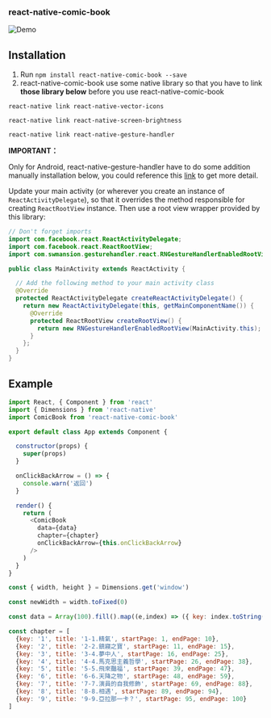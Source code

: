 ### react-native-comic-book
![Demo](https://photos.google.com/share/AF1QipOoiSlqVNNzjTSTLKQ-Za2kVLGapkA9LACcmqmLzAgN7_JREJzlr8vztQfOq37RMQ/photo/AF1QipNYfTMeiW1EAK6gZXqD1XC3fv909CgB05HfIp-q?key=ZVRzRFVBSHpEYzFkZUw0N0R6RWlXQnpxMEFDUTRn)

## Installation
1. Run `npm install react-native-comic-book --save`
2. react-native-comic-book use some native library so that you have to link **those library below** before you use react-native-comic-book

`react-native link react-native-vector-icons`

`react-native link react-native-screen-brightness`

`react-native link react-native-gesture-handler`

**IMPORTANT：**

Only for Android, react-native-gesture-handler have to do some addition manually installation below, you could reference this [link](https://github.com/kmagiera/react-native-gesture-handler) to get more detail.

Update your main activity (or wherever you create an instance of `ReactActivityDelegate`), so that it overrides the method responsible for creating `ReactRootView` instance. Then use a root view wrapper provided by this library:
```java
// Don't forget imports
import com.facebook.react.ReactActivityDelegate;
import com.facebook.react.ReactRootView;
import com.swmansion.gesturehandler.react.RNGestureHandlerEnabledRootView;

public class MainActivity extends ReactActivity {

  // Add the following method to your main activity class
  @Override
  protected ReactActivityDelegate createReactActivityDelegate() {
    return new ReactActivityDelegate(this, getMainComponentName()) {
      @Override
      protected ReactRootView createRootView() {
        return new RNGestureHandlerEnabledRootView(MainActivity.this);
      }
    };
  }
}
```
## Example

```Javascript
import React, { Component } from 'react'
import { Dimensions } from 'react-native'
import ComicBook from 'react-native-comic-book'

export default class App extends Component {

  constructor(props) {
    super(props)
  }

  onClickBackArrow = () => {
    console.warn('返回')
  }

  render() {
    return (
      <ComicBook
        data={data}
        chapter={chapter}
        onClickBackArrow={this.onClickBackArrow}
      />
    )
  }
}

const { width, height } = Dimensions.get('window')

const newWidth = width.toFixed(0)

const data = Array(100).fill().map((e,index) => ({ key: index.toString() ,uri: 'https://picsum.photos/'+ newWidth + '/' + newWidth + '?image=' + index}))

const chapter = [
  {key: '1', title: '1-1.精氣', startPage: 1, endPage: 10},
  {key: '2', title: '2-2.鎮寢之寶', startPage: 11, endPage: 15},
  {key: '3', title: '3-4.夢中人', startPage: 16, endPage: 25},
  {key: '4', title: '4-4.馬克思主義哲學', startPage: 26, endPage: 38},
  {key: '5', title: '5-5.飛來豔福', startPage: 39, endPage: 47},
  {key: '6', title: '6-6.天降之物', startPage: 48, endPage: 59},
  {key: '7', title: '7-7.演員的自我修飾', startPage: 69, endPage: 88},
  {key: '8', title: '8-8.相遇', startPage: 89, endPage: 94},
  {key: '9', title: '9-9.亞拉那一卡？', startPage: 95, endPage: 100}
]
```